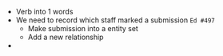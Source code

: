 
- Verb into 1 words
- We need to record which staff marked a submission `Ed #497`
	- Make submission into a entity set
	- Add a new relationship 
- 